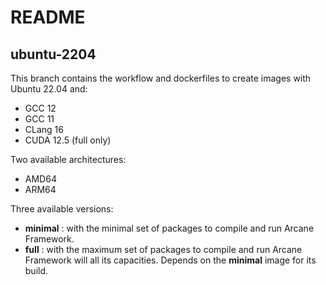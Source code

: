 # README
## ubuntu-2204

This branch contains the workflow and dockerfiles to create
images with Ubuntu 22.04 and:
- GCC 12
- GCC 11
- CLang 16
- CUDA 12.5 (full only)

Two available architectures:
- AMD64
- ARM64

Three available versions:
- **minimal** : with the minimal set of packages to compile and 
  run Arcane Framework.
- **full** : with the maximum set of packages to compile and run
  Arcane Framework will all its capacities. Depends on the
  **minimal** image for its build.
